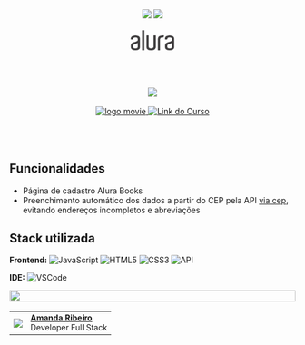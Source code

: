 <div align=center>
    <a href="https://github.com/Amanda-ribeiiro/ONE-T6/blob/main/ONE%20%20Fase%203%20-%20Especializa%C3%A7%C3%A3o%20Front-End/Front%20End%20T6%20-%20ONE/JavaScript%20consumindo%20e%20tratando%20dados%20de%20uma%20API/js-consumindo-dados-api-main/README.md"><img src="https://img.shields.io/badge/Idioma-PT-pink"></a>
    <a href="https://github.com/Amanda-ribeiiro/ONE-T6/blob/main/ONE%20%20Fase%203%20-%20Especializa%C3%A7%C3%A3o%20Front-End/Front%20End%20T6%20-%20ONE/JavaScript%20consumindo%20e%20tratando%20dados%20de%20uma%20API/js-consumindo-dados-api-main/README.en.md"><img src="https://img.shields.io/badge/Language-EN-purple"></a>
</div>

<br>

<div align=center>
    <a href="https://cursos.alura.com.br/formacao-fase-selecao-one6" target="_blank">
        <img align="center" width="80" src="https://github.com/Amanda-ribeiiro/challenge-one-t6-portfolio/blob/main/assets/img/academic/alura.png">
    </a>
</div>

<br>
<br>
<br>

<!--💬GREETING & TITLE / 🌐WEBSITE: https://github.com/denvercoder1/readme-typing-svg --> 
<p align="center"> 
    <img width="60%" src="https://readme-typing-svg.herokuapp.com?font=Orbitron&size=20&color=5B4550FF&weight=1000&background=1A1B27&center=true&vCenter=true&duration=3000&pause=300&lines=<Javascript:+Consumindo+e+Tratando>;<Dados+de+uma+API>">
</p>


<div align="center">
    <a href="https://cursos.alura.com.br/course/java-script-consumindo-tratando-dados-de-uma-api" target="_blank">
        <img src="https://img.shields.io/badge/▶-2a2a2a?style=for-the-badge&logo=movie&logoColor=2a2a2a" target="_blank" alt="logo movie" />
        <img src="https://img.shields.io/badge/Acessar%20o%20Curso%20na%20Plataforma-2a2a2a?style=for-the-badge" target="_blank" alt="Link do Curso" />
    </a>
</div>

<br>
<br>

<img src="">

## Funcionalidades

- Página de cadastro Alura Books
- Preenchimento automático dos dados a partir do CEP pela API [via cep](https://viacep.com.br/), evitando endereços incompletos e abreviações

## Stack utilizada

**Frontend:**
![JavaScript](https://img.shields.io/badge/-JavaScript-black?style=flat-square&logo=javascript)
![HTML5](https://img.shields.io/badge/-HTML5-E34F26?style=flat-square&logo=html5&logoColor=white)
![CSS3](https://img.shields.io/badge/-CSS3-1572B6?style=flat-square&logo=css3)
![API](https://img.shields.io/badge/-API-blue?style=flat-square&logo=api)

**IDE:**
![VSCode](https://img.shields.io/badge/-VSCode-007ACC?style=flat-square&logo=visual-studio-code&logoColor=white)


<!--📏LINE-->
<img src="https://i.imgur.com/dBaSKWF.gif" height="20" width="100%">

<table align=right>
  <tr>
    <td>
      <img width="50px" align="center" src="https://avatars.githubusercontent.com/Amanda-ribeiiro"/>
    </td>
    <td align="left">
      <a href="https://github.com/Amanda-ribeiiro">
        <span><b>Amanda Ribeiro</b></span>
      </a>
      <br>
      <span>Developer Full Stack</span>
    </td>
  </tr>
</table>

